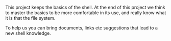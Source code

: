 This project keeps the basics of the shell.
At the end of this project we think to master the basics to be more comfortable
in its use, and really know what it is that the file system.

To help us you can bring documents, links etc suggestions that lead to a new
shell knowledge.